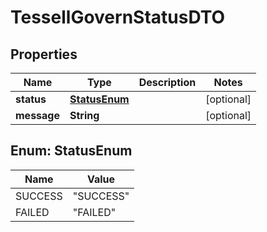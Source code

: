 

# TessellGovernStatusDTO


## Properties

Name | Type | Description | Notes
------------ | ------------- | ------------- | -------------
**status** | [**StatusEnum**](#StatusEnum) |  |  [optional]
**message** | **String** |  |  [optional]



## Enum: StatusEnum

Name | Value
---- | -----
SUCCESS | &quot;SUCCESS&quot;
FAILED | &quot;FAILED&quot;



